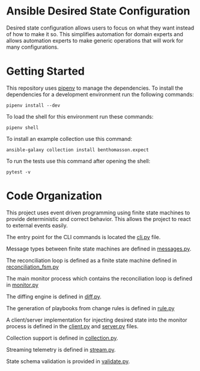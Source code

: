 

# Ansible Desired State Configuration

Desired state configuration allows users to focus on what they
want instead of how to make it so.  This simplifies automation
for domain experts and allows automation experts to make generic
operations that will work for many configurations.


# Getting Started

This repository uses [pipenv](https://pypi.org/project/pipenv/) to manage the dependencies. To install
the dependencies for a development environment run the following commands:

    pipenv install --dev

To load the shell for this environment run these commands:

    pipenv shell

To install an example collection use this command:

    ansible-galaxy collection install benthomasson.expect

To run the tests use this command after opening the shell:

    pytest -v



# Code Organization

This project uses event driven programming using finite state machines
to provide deterministic and correct behavior.  This allows the project
to react to external events easily.

The entry point for the CLI commands is located the [cli.py](ansible_state/cli.py) file.

Message types between finite state machines are defined in [messages.py](ansible_state/messages.py).

The reconciliation loop is defined as a finite state machine defined in
[reconciliation_fsm.py](ansible_state/reconciliation_fsm.py)

The main monitor process which contains the reconciliation loop is defined
in [monitor.py](ansible_state/monitor.py)

The diffing engine is defined in [diff.py](ansible_state/diff.py).

The generation of playbooks from change rules is defined in [rule.py](ansible_state/rule.py)

A client/server implementation for injecting desired state into the monitor process is defined
in the [client.py](ansible_state/client.py) and [server.py](ansible_state/server.py) files.

Collection support is defined in [collection.py](ansible_state/collection.py).

Streaming telemetry is defined in [stream.py](ansible_state/stream.py).

State schema validation is provided in [validate.py](ansible_state/validate.py).

